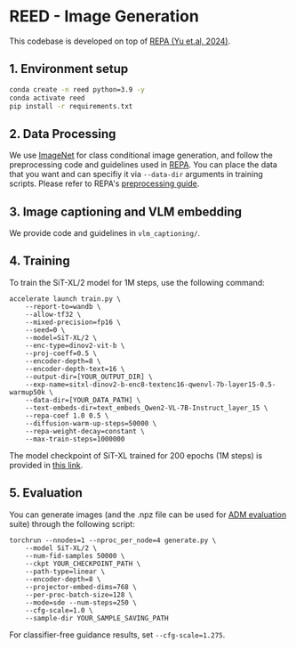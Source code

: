 # REED - Image Generation
This codebase is developed on top of [REPA (Yu et.al, 2024)](https://github.com/sihyun-yu/REPA).

## 1. Environment setup

```bash
conda create -n reed python=3.9 -y
conda activate reed
pip install -r requirements.txt
```

## 2. Data Processing

We use [ImageNet](https://www.kaggle.com/competitions/imagenet-object-localization-challenge/data) for class conditional image generation, and follow the preprocessing code and guidelines used in [REPA](https://github.com/sihyun-yu/REPA). You can place the data that you want and can specifiy it via `--data-dir` arguments in training scripts. Please refer to REPA's [preprocessing guide](https://github.com/sihyun-yu/REPA/tree/master/preprocessing).


## 3. Image captioning and VLM embedding
We provide code and guidelines in `vlm_captioning/`.


## 4. Training

To train the SiT-XL/2 model for 1M steps, use the following command:
```
accelerate launch train.py \
    --report-to=wandb \
    --allow-tf32 \
    --mixed-precision=fp16 \
    --seed=0 \
    --model=SiT-XL/2 \
    --enc-type=dinov2-vit-b \
    --proj-coeff=0.5 \
    --encoder-depth=8 \
    --encoder-depth-text=16 \
    --output-dir=[YOUR_OUTPUT_DIR] \
    --exp-name=sitxl-dinov2-b-enc8-textenc16-qwenvl-7b-layer15-0.5-warmup50k \
    --data-dir=[YOUR_DATA_PATH] \
    --text-embeds-dir=text_embeds_Qwen2-VL-7B-Instruct_layer_15 \
    --repa-coef 1.0 0.5 \
    --diffusion-warm-up-steps=50000 \
    --repa-weight-decay=constant \
    --max-train-steps=1000000
```

The model checkpoint of SiT-XL trained for 200 epochs (1M steps) is provided in [this link](https://www.dropbox.com/scl/fi/a3vnv1qc4ap8573zzgxhx/last.pt?rlkey=urr4txqqh8ar33plraeq5diko&st=ey6leca8&dl=0).

## 5. Evaluation

You can generate images (and the .npz file can be used for [ADM evaluation](https://github.com/openai/guided-diffusion/tree/main/evaluations) suite) through the following script:

```
torchrun --nnodes=1 --nproc_per_node=4 generate.py \
    --model SiT-XL/2 \
    --num-fid-samples 50000 \
    --ckpt YOUR_CHECKPOINT_PATH \
    --path-type=linear \
    --encoder-depth=8 \
    --projector-embed-dims=768 \
    --per-proc-batch-size=128 \
    --mode=sde --num-steps=250 \
    --cfg-scale=1.0 \
    --sample-dir YOUR_SAMPLE_SAVING_PATH
```
For classifier-free guidance results, set `--cfg-scale=1.275`.
